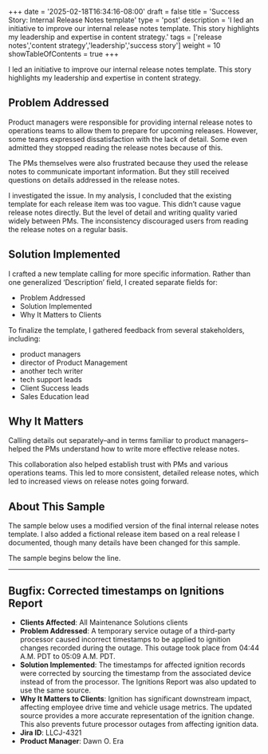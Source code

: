 +++
date = '2025-02-18T16:34:16-08:00'
draft = false
title = 'Success Story: Internal Release Notes template'
type = 'post'
description = 'I led an initiative to improve our internal release notes template. This story highlights my leadership and expertise in content strategy.'
tags = ['release notes','content strategy','leadership','success story']
weight = 10
showTableOfContents = true
+++

I led an initiative to improve our internal release notes template. This story highlights my leadership and expertise in content strategy.

## Problem Addressed

Product managers were responsible for providing internal release notes to operations teams to allow them to prepare for upcoming releases. However, some teams expressed dissatisfaction with the lack of detail. Some even admitted they stopped reading the release notes because of this.

The PMs themselves were also frustrated because they used the release notes to communicate important information. But they still received questions on details addressed in the release notes.

I investigated the issue. In my analysis, I concluded that the existing template for each release item was too vague. This didn’t cause vague release notes directly. But the level of detail and writing quality varied widely between PMs. The inconsistency discouraged users from reading the release notes on a regular basis.

## Solution Implemented

I crafted a new template calling for more specific information. Rather than one generalized ‘Description’ field, I created separate fields for:

- Problem Addressed
- Solution Implemented
- Why It Matters to Clients

To finalize the template, I gathered feedback from several stakeholders, including:

- product managers
- director of Product Management
- another tech writer
- tech support leads
- Client Success leads
- Sales Education lead

## Why It Matters

Calling details out separately–and in terms familiar to product managers–helped the PMs understand how to write more effective release notes. 

This collaboration also helped establish trust with PMs and various operations teams. This led to more consistent, detailed release notes, which led to increased views on release notes going forward.

## About This Sample

The sample below uses a modified version of the final internal release notes template. I also added a fictional release item based on a real release I documented, though many details have been changed for this sample.

The sample begins below the line.

---

## Bugfix: Corrected timestamps on Ignitions Report

- **Clients Affected**: All Maintenance Solutions clients
- **Problem Addressed**: A temporary service outage of a third-party processor caused incorrect timestamps to be applied to ignition changes recorded during the outage. This outage took place from 04:44 A.M. PDT to 05:09 A.M. PDT.
- **Solution Implemented**: The timestamps for affected ignition records were corrected by sourcing the timestamp from the associated device instead of from the processor. The Ignitions Report was also updated to use the same source.
- **Why It Matters to Clients**: Ignition has significant downstream impact, affecting employee drive time and vehicle usage metrics. The updated source provides a more accurate representation of the ignition change. This also prevents future processor outages from affecting ignition data.
- **Jira ID**: LLCJ-4321
- **Product Manager**: Dawn O. Era
